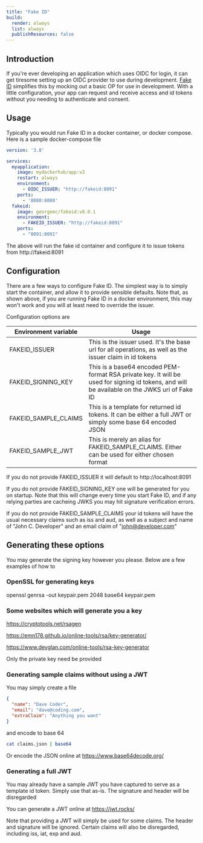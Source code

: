 ```yaml
---
title: "Fake ID"
build:
  render: always
  list: always
  publishResources: false
---
```


## Introduction

If you're ever developing an application which uses OIDC for login, it can get tiresome setting up an OIDC provider
to use during development. [Fake ID](https://github.com/georgecodes/fakeid) simplifies this by mocking out a basic 
OP for use in development. With a little configuration, your app can request and receive access and id tokens without
you needing to authenticate and consent.

## Usage

Typically you would run Fake ID in a docker container, or docker compose. Here is a sample docker-compose file

```yaml
version: '3.8'

services:
  myapplication:
    image: mydockerhub/app:v2
    restart: always
    environment:
      - OIDC_ISSUER: "http://fakeid:8091"
    ports:
      - '8080:8080'
  fakeid:
    image: georgemc/fakeid:v0.0.1
    environment:
      - FAKEID_ISSUER: "http://fakeid:8091"
    ports:
      - "8091:8091"
```

The above will run the fake id container and configure it to issue tokens from http://fakeid:8091

## Configuration

There are a few ways to configure Fake ID. The simplest way is to simply start the container, and allow it to provide sensible defaults. Note that, as shown above, if you are 
running Fake ID in a docker environment, this may won't work and you will at least need to override the issuer.

Configuration options are

| Environment variable | Usage |
|----------------------|-------|
| FAKEID_ISSUER       | This is the issuer used. It's the base url for all operations, as well as the issuer claim in id tokens
| FAKEID_SIGNING_KEY   | This is a base64 encoded PEM-format RSA private key. It will be used for signing id tokens, and will be available on the JWKS uri of Fake ID
| FAKEID_SAMPLE_CLAIMS | This is a template for returned id tokens. It can be either a full JWT or simply some base 64 encoded JSON
| FAKEID_SAMPLE_JWT    | This is merely an alias for FAKEID_SAMPLE_CLAIMS. Either can be used for either chosen format

If you do not provide FAKEID_ISSUER it will default to http://localhost:8091

If you do not provide FAKEID_SIGNING_KEY one will be generated for you on startup. Note that this will change every time you start Fake ID, and if any relying parties are cacheing JWKS
you may hit signature verification errors.

If you do not provide FAKEID_SAMPLE_CLAIMS your id tokens will have the usual necessary claims such as iss and aud, as well as a subject and name of "John C. Developer" and an email claim of "john@developer.com"

## Generating these options

You may generate the signing key however you please. Below are a few examples of how to

### OpenSSL for generating keys

openssl genrsa -out keypair.pem 2048
base64 keypair.pem

### Some websites which will generate you a key

https://cryptotools.net/rsagen

https://emn178.github.io/online-tools/rsa/key-generator/

https://www.devglan.com/online-tools/rsa-key-generator

Only the private key need be provided

### Generating sample claims without using a JWT

You may simply create a file

```json
{
  "name": "Dave Coder",
  "email": "dave@coding.com",
  "extraClaim": "Anything you want"
}
```
 and encode to base 64

```bash
cat claims.json | base64
```

Or encode the JSON online at https://www.base64decode.org/

### Generating a full JWT

You may already have a sample JWT you have captured to serve as a template id token. Simply use that as-is. The signature and header will be disregarded

You can generate a JWT online at https://jwt.rocks/

Note that providing a JWT will simply be used for some claims. The header and signature will be ignored. Certain claims will also be disregarded, including iss, iat, exp
and aud.